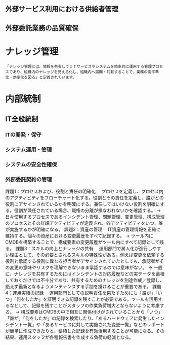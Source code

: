 ## 外部サービス利用における供給者管理

## 外部委託業務の品質確保

# ナレッジ管理
    「ナレッジ管理とは、情報を共有してＩＴサービスやシステムを効率的に運用する管理プロセスであり、組織内のナレッジを見える化し、組織内へ展開・共有することで、業務の高平準化・効率化を図る」と定義されています。


# 内部統制
## IT全般統制
### ITの開発・保守
### システム運用・管理
### システムの安全性確保
### 外部委託契約の管理

課題1：プロセスおよび、役割と責任の明確化
　プロセスを定義し、プロセス内のアクティビティをフローチャート化する。役割とその責任を定義し、誰がどの役割にアサインされているかを明確にする。兼任してはいけない役割を明確にする。役割が兼任されている場合、職権の分離が損なわれないかを確認する。
→ 日々使用するプロセスであるインシデント管理、問題管理、変更管理、構成管理のプロセスとその詳細アクティビティが定義され、各アクティビティをいつ、誰が実施するかが明確になる。
課題2：資産の管理
　IT資産の管理情報を正確に維持する。個々の資産における変更履歴をすべて記録する。
→ ツール内にCMDBを構築することで、構成要素の変更履歴がツール内にすべて記録として残る。
課題3：スキルの向上とナレッジの共有
　運用部門で属人化が進行しやすい理由として、その必要とされるスキルの特殊性がある。例えば変更を依頼する役割と承認する役割に異なる担当者がアサインされていたとしても、承認者がその変更の意味やリスクを理解できないまま承認するのでは意味がない。
→ 一般に、ナレッジを共有するためにはインシデントの対応履歴などの実データを蓄積しておくだけでは不十分であり、共有するためのナレッジを別途作成／登録し、絶えず最新となるようメンテナンスする手間を掛けることが重要である。
課題4：運用実績の記録
　運用部門としての説明責任を果たすためにも「誰が」「いつ」「何をしたか」を証明できる記録を残すことが必要である。ツールを活用するなどして、記録を残すことがスタッフの作業負荷増大とならないように考慮する。
→ 構成要素はCMDBの中で相互に関係付けがされていることから「いつ」「誰が」「何をしたか」の記録を検索したり、「あるハードウェアに発生したインシデント一覧」や「あるサービスに対して実施された変更一覧」などのレポートが簡単に作成できたりと、蓄積した記録を有効活用することが可能になる。その結果、運用スタッフが各種報告書を作成する負荷の軽減となる。

